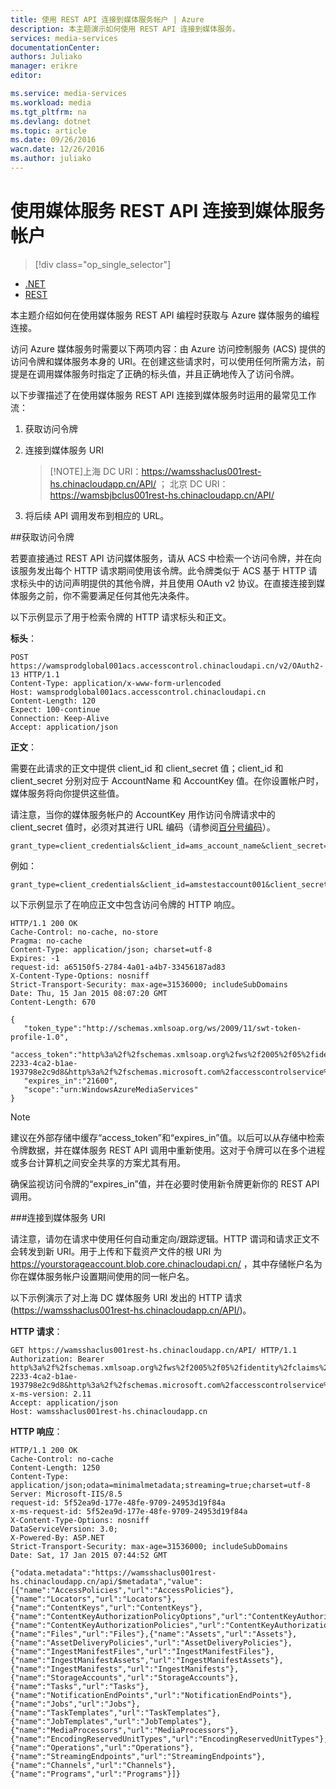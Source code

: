 ```yaml
---
title: 使用 REST API 连接到媒体服务帐户 | Azure
description: 本主题演示如何使用 REST API 连接到媒体服务。
services: media-services
documentationCenter: 
authors: Juliako
manager: erikre
editor: 

ms.service: media-services
ms.workload: media
ms.tgt_pltfrm: na
ms.devlang: dotnet
ms.topic: article
ms.date: 09/26/2016
wacn.date: 12/26/2016
ms.author: juliako
---
```


# 使用媒体服务 REST API 连接到媒体服务帐户

> [!div class="op_single_selector"]
- [.NET](./media-services-dotnet-connect-programmatically.md)
- [REST](./media-services-rest-connect-programmatically.md)

本主题介绍如何在使用媒体服务 REST API 编程时获取与 Azure 媒体服务的编程连接。

访问 Azure 媒体服务时需要以下两项内容：由 Azure 访问控制服务 (ACS) 提供的访问令牌和媒体服务本身的 URI。在创建这些请求时，可以使用任何所需方法，前提是在调用媒体服务时指定了正确的标头值，并且正确地传入了访问令牌。

以下步骤描述了在使用媒体服务 REST API 连接到媒体服务时运用的最常见工作流：

1. 获取访问令牌
2. 连接到媒体服务 URI

	>[!NOTE]上海 DC URI：https://wamsshaclus001rest-hs.chinacloudapp.cn/API/ ； 北京 DC URI： https://wamsbjbclus001rest-hs.chinacloudapp.cn/API/

3. 将后续 API 调用发布到相应的 URL。

##获取访问令牌

若要直接通过 REST API 访问媒体服务，请从 ACS 中检索一个访问令牌，并在向该服务发出每个 HTTP 请求期间使用该令牌。此令牌类似于 ACS 基于 HTTP 请求标头中的访问声明提供的其他令牌，并且使用 OAuth v2 协议。在直接连接到媒体服务之前，你不需要满足任何其他先决条件。

以下示例显示了用于检索令牌的 HTTP 请求标头和正文。

**标头**：

	POST https://wamsprodglobal001acs.accesscontrol.chinacloudapi.cn/v2/OAuth2-13 HTTP/1.1
	Content-Type: application/x-www-form-urlencoded
	Host: wamsprodglobal001acs.accesscontrol.chinacloudapi.cn
	Content-Length: 120
	Expect: 100-continue
	Connection: Keep-Alive
	Accept: application/json

**正文**：

需要在此请求的正文中提供 client\_id 和 client\_secret 值；client\_id 和 client\_secret 分别对应于 AccountName 和 AccountKey 值。在你设置帐户时，媒体服务将向你提供这些值。

请注意，当你的媒体服务帐户的 AccountKey 用作访问令牌请求中的 client\_secret 值时，必须对其进行 URL 编码（请参阅[百分号编码](http://tools.ietf.org/html/rfc3986#section-2.1)）。

	grant_type=client_credentials&client_id=ams_account_name&client_secret=URL_encoded_ams_account_key&scope=urn%3aWindowsAzureMediaServices

例如：

	grant_type=client_credentials&client_id=amstestaccount001&client_secret=wUNbKhNj07oqjqU3Ah9R9f4kqTJ9avPpfe6Pk3YZ7ng%3d&scope=urn%3aWindowsAzureMediaServices

以下示例显示了在响应正文中包含访问令牌的 HTTP 响应。

	HTTP/1.1 200 OK
	Cache-Control: no-cache, no-store
	Pragma: no-cache
	Content-Type: application/json; charset=utf-8
	Expires: -1
	request-id: a65150f5-2784-4a01-a4b7-33456187ad83
	X-Content-Type-Options: nosniff
	Strict-Transport-Security: max-age=31536000; includeSubDomains
	Date: Thu, 15 Jan 2015 08:07:20 GMT
	Content-Length: 670
	
	{  
	   "token_type":"http://schemas.xmlsoap.org/ws/2009/11/swt-token-profile-1.0",
	   "access_token":"http%3a%2f%2fschemas.xmlsoap.org%2fws%2f2005%2f05%2fidentity%2fclaims%2fnameidentifier=amstestaccount001&urn%3aSubscriptionId=z7f19258-2233-4ca2-b1ae-193798e2c9d8&http%3a%2f%2fschemas.microsoft.com%2faccesscontrolservice%2f2010%2f07%2fclaims%2fidentityprovider=https%3a%2f%2fwamsprodglobal001acs.accesscontrol.chinacloudapi.cn%2f&Audience=urn%3aWindowsAzureMediaServices&ExpiresOn=1421330840&Issuer=https%3a%2f%2fwamsprodglobal001acs.accesscontrol.chinacloudapi.cn%2f&HMACSHA256=uf69n82KlqZmkJDNxhJkOxpyIpA2HDyeGUTtSnq1vlE%3d",
	   "expires_in":"21600",
	   "scope":"urn:WindowsAzureMediaServices"
	}
	
>[!NOTE]
建议在外部存储中缓存“access\_token”和“expires\_in”值。以后可以从存储中检索令牌数据，并在媒体服务 REST API 调用中重新使用。这对于令牌可以在多个进程或多台计算机之间安全共享的方案尤其有用。

确保监视访问令牌的“expires\_in”值，并在必要时使用新令牌更新你的 REST API 调用。

###连接到媒体服务 URI

请注意，请勿在请求中使用任何自动重定向/跟踪逻辑。HTTP 谓词和请求正文不会转发到新 URI。用于上传和下载资产文件的根 URI 为 https://yourstorageaccount.blob.core.chinacloudapi.cn/ ，其中存储帐户名为你在媒体服务帐户设置期间使用的同一帐户名。

以下示例演示了对上海 DC 媒体服务 URI 发出的 HTTP 请求 (https://wamsshaclus001rest-hs.chinacloudapp.cn/API/)。     

**HTTP 请求**：
			
	GET https://wamsshaclus001rest-hs.chinacloudapp.cn/API/ HTTP/1.1
	Authorization: Bearer http%3a%2f%2fschemas.xmlsoap.org%2fws%2f2005%2f05%2fidentity%2fclaims%2fnameidentifier=amstestaccount001&urn%3aSubscriptionId=z7f19258-2233-4ca2-b1ae-193798e2c9d8&http%3a%2f%2fschemas.microsoft.com%2faccesscontrolservice%2f2010%2f07%2fclaims%2fidentityprovider=https%3a%2f%2fwamsprodglobal001acs.accesscontrol.chinacloudapi.cn%2f&Audience=urn%3aWindowsAzureMediaServices&ExpiresOn=1421500579&Issuer=https%3a%2f%2fwamsprodglobal001acs.accesscontrol.chinacloudapi.cn%2f&HMACSHA256=ElVWXOnMVggFQl%2ft9vhdcv1qH1n%2fE8l3hRef4zPmrzg%3d
	x-ms-version: 2.11
	Accept: application/json
	Host: wamsshaclus001rest-hs.chinacloudapp.cn

**HTTP 响应**：
	
	HTTP/1.1 200 OK
	Cache-Control: no-cache
	Content-Length: 1250
	Content-Type: application/json;odata=minimalmetadata;streaming=true;charset=utf-8
	Server: Microsoft-IIS/8.5
	request-id: 5f52ea9d-177e-48fe-9709-24953d19f84a
	x-ms-request-id: 5f52ea9d-177e-48fe-9709-24953d19f84a
	X-Content-Type-Options: nosniff
	DataServiceVersion: 3.0;
	X-Powered-By: ASP.NET
	Strict-Transport-Security: max-age=31536000; includeSubDomains
	Date: Sat, 17 Jan 2015 07:44:52 GMT
	
	{"odata.metadata":"https://wamsshaclus001rest-hs.chinacloudapp.cn/api/$metadata","value":[{"name":"AccessPolicies","url":"AccessPolicies"},{"name":"Locators","url":"Locators"},{"name":"ContentKeys","url":"ContentKeys"},{"name":"ContentKeyAuthorizationPolicyOptions","url":"ContentKeyAuthorizationPolicyOptions"},{"name":"ContentKeyAuthorizationPolicies","url":"ContentKeyAuthorizationPolicies"},{"name":"Files","url":"Files"},{"name":"Assets","url":"Assets"},{"name":"AssetDeliveryPolicies","url":"AssetDeliveryPolicies"},{"name":"IngestManifestFiles","url":"IngestManifestFiles"},{"name":"IngestManifestAssets","url":"IngestManifestAssets"},{"name":"IngestManifests","url":"IngestManifests"},{"name":"StorageAccounts","url":"StorageAccounts"},{"name":"Tasks","url":"Tasks"},{"name":"NotificationEndPoints","url":"NotificationEndPoints"},{"name":"Jobs","url":"Jobs"},{"name":"TaskTemplates","url":"TaskTemplates"},{"name":"JobTemplates","url":"JobTemplates"},{"name":"MediaProcessors","url":"MediaProcessors"},{"name":"EncodingReservedUnitTypes","url":"EncodingReservedUnitTypes"},{"name":"Operations","url":"Operations"},{"name":"StreamingEndpoints","url":"StreamingEndpoints"},{"name":"Channels","url":"Channels"},{"name":"Programs","url":"Programs"}]}
	 
<!---HONumber=Mooncake_Quality_Review_1215_2016-->